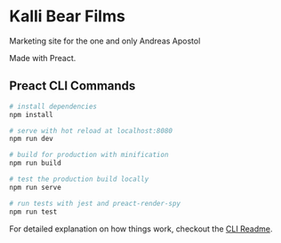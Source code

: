 # Kalli Bear Films

Marketing site for the one and only Andreas Apostol

Made with Preact.

## Preact CLI Commands

```bash
# install dependencies
npm install

# serve with hot reload at localhost:8080
npm run dev

# build for production with minification
npm run build

# test the production build locally
npm run serve

# run tests with jest and preact-render-spy
npm run test
```

For detailed explanation on how things work, checkout the [CLI Readme](https://github.com/developit/preact-cli/blob/master/README.md).
